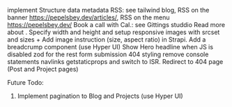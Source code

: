 implement Structure data
metadata
RSS: see tailwind blog, RSS on the banner https://pepelsbey.dev/articles/, RSS on the menu https://pepelsbey.dev/
Book a call with Cal.: see Gittings studdio
Read more about <Image>. Specify width and height and setup responsive images with srcset and sizes + Add image instruction (size, aspect ratio) in Strapi.
Add a breadcrump component (use Hyper UI)
Show Hero headline when JS is disabled
zod for the rest
form submission
404 styling
remove console statements
navlinks
getstaticprops and switch to ISR. Redirect to 404 page (Post and Project pages)



Future Todo:
1. Implement pagination to Blog and Projects (use Hyper UI)